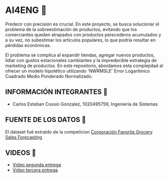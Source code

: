 # AI4ENG 🔬
Predecir con precisión es crucial. En este proyecto, se busca solucionar el problema de la sobreestimación de productos, evitando que los comerciantes queden atrapados con productos perecederos acumulados y a su vez, no subestimar los artículos populares, lo que podría resultar en pérdidas económicas.

El problema se complica al expandir tiendas, agregar nuevos productos, lidiar con gustos estacionales cambiantes y la impredecible estrategia de marketing de productos. En este repositorio, abordamos esta complejidad al ofrecer un modelo hipotético utilizando 'NWRMSLE' Error Logarítmico Cuadrado Medio Ponderado Normalizado.

## INFORMACIÓN INTEGRANTES 🪪
- Carlos Esteban Cossio Gonzalez, 1020495759, Ingenieria de Sistemas

## FUENTE DE LOS DATOS 📄
El dataset fué extraído de la competicion [Corporación Favorita Grocery Sales Forecasting](https://www.kaggle.com/competitions/favorita-grocery-sales-forecasting/data)

## VIDEOS 📼
- [Video segunda entrega](https://drive.google.com/file/d/1dyopPILwMulZmmHCpPeHRhGI2Gwc4Y31/view?usp=sharing)
- [Video tercera entrega](https://drive.google.com/file/d/1QCW8CLUm6hc48tCEKy-zojKizCrl1qmk/view?usp=sharing)
